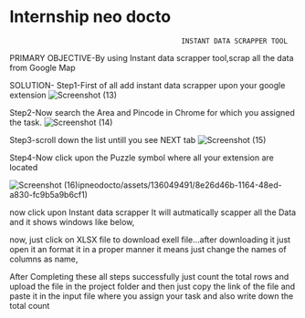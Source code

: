 # Internship neo docto
                                              INSTANT DATA SCRAPPER TOOL
                            
PRIMARY OBJECTIVE-By using Instant data scrapper tool,scrap all the data from Google Map

SOLUTION-
Step1-First of all add instant data scrapper upon your google extension
![Screenshot (13)](https://github.com/prashant9621/Internshipneodocto/assets/136049491/ca462ec6-c632-4e13-b767-d61a9f6f46b7)


Step2-Now search the Area and Pincode in Chrome for which you assigned the task.
![Screenshot (14)](https://github.com/prashant9621/Internshipneodocto/assets/136049491/5ace9b28-9f41-41dc-bf4e-0a6325b90b6e)




Step3-scroll down the list untill you see NEXT tab
![Screenshot (15)](https://github.com/prashant9621/Internshipneodocto/assets/136049491/afe0fbfd-4bfc-4b09-9c18-fb5d75472c5e)



Step4-Now click upon the Puzzle symbol where all your extension are located

![Screenshot (16)](https://github.com/prashant9621/Internsh/assets/136049491/8e26d46b-1164-48ed-a830-fc9b5a9b6cf1)ipneodocto/assets/136049491/8e26d46b-1164-48ed-a830-fc9b5a9b6cf1)

now click upon Instant data scrapper
It will autmatically scapper all the Data and it shows windows like below,


now, just click on XLSX file to download exell file...after downloading it just open it an format it in a proper manner it means just change the names of columns as name,


 After Completing these all steps successfully just count the total rows and upload the file in the project folder and then just copy the link of the file and paste it in the input file where you assign your task and also write down the total count




